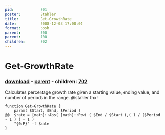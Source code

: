 ```yaml
---
pid:            701
poster:         Stahler
title:          Get-GrowthRate
date:           2008-12-03 17:08:01
format:         posh
parent:         700
parent:         700
children:       702
---
```


# Get-GrowthRate

### [download](701.ps1) - [parent](700.md) - children: [702](702.md)

Calculates percentage growth rate given a starting value, ending value, and number of periods in the range.  @stahler thx!

```posh
function Get-GrowthRate {
	param( $Start, $End, $Period ) 
@@	$rate = [math]::Abs( [math]::Pow( ( $End / $Start ),( 1 / ($Period - 1 ) ) - 1 )
	"{0:P}" -f $rate
}
```
